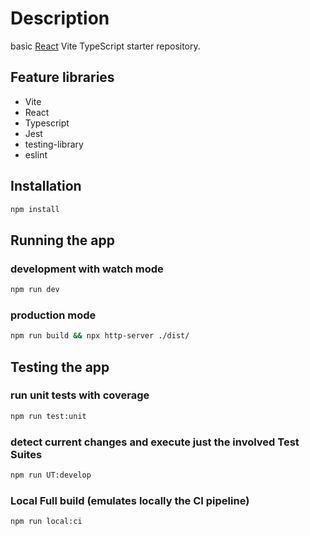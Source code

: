 # Description

basic [React](https://reactjs.org/) Vite TypeScript starter repository.

## Feature libraries

- Vite
- React
- Typescript
- Jest
- testing-library
- eslint

## Installation

```bash
npm install
```

## Running the app

### development with watch mode

```bash
npm run dev
```

### production mode

```bash
npm run build && npx http-server ./dist/
```

## Testing the app

### run unit tests with coverage

```bash
npm run test:unit
```

### detect current changes and execute just the involved Test Suites

```bash
npm run UT:develop
```

### Local Full build (emulates locally the CI pipeline)

```bash
npm run local:ci
```
